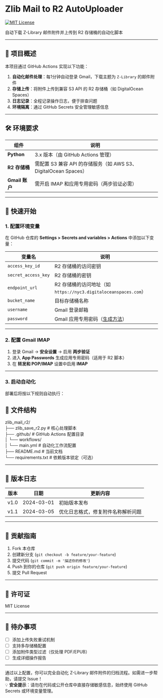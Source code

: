 # Zlib Mail to R2 AutoUploader  
[![MIT License](https://img.shields.io/badge/License-MIT-blue.svg)](https://opensource.org/licenses/MIT)  

自动下载 Z-Library 邮件附件并上传到 R2 存储桶的自动化脚本  

---

## 📌 项目概述  
本项目通过 GitHub Actions 实现以下功能：  
1. **自动化邮件处理**：每1分钟自动登录 Gmail，下载主题为 `Z-Library` 的邮件附件  
2. **存储上传**：将附件上传到兼容 S3 API 的 R2 存储桶（如 DigitalOcean Spaces）  
3. **日志记录**：全程记录操作日志，便于排查问题  
4. **环境隔离**：通过 GitHub Secrets 安全管理敏感信息  

---

## 🛠️ 环境要求  
| 组件 | 说明 |
|------|------|
| **Python** | 3.x 版本（由 GitHub Actions 管理） |
| **R2 存储桶** | 需配置 S3 兼容 API 的存储服务（如 AWS S3、DigitalOcean Spaces） |
| **Gmail 账户** | 需开启 IMAP 和应用专用密码（两步验证必需） |

---

## 🚀 快速开始  
### 1. 配置环境变量  
在 GitHub 仓库的 **Settings > Secrets and variables > Actions** 中添加以下变量：  

| 变量名 | 说明 |
|--------|------|
| `access_key_id` | R2 存储桶的访问密钥 |
| `secret_access_key` | R2 存储桶的密钥 |
| `endpoint_url` | R2 存储桶的访问地址（如 `https://nyc3.digitaloceanspaces.com`） |
| `bucket_name` | 目标存储桶名称 |
| `username` | Gmail 登录邮箱 |
| `password` | Gmail 应用专用密码（[生成方法](https://support.google.com/accounts/answer/185833)） |

---

### 2. 配置 Gmail IMAP  
1. 登录 Gmail → **安全设置** → 启用 **两步验证**  
2. 进入 **App Passwords** 生成应用专用密码（适用于 R2 脚本）  
3. 在 **转发和 POP/IMAP** 设置中启用 **IMAP**  

---

### 3. 启动自动化
部署后将按以下规则自动执行：  

## 📂 文件结构
zlib_mail_r2/  
├── zlib_save_r2.py       # 核心处理脚本  
├── .github/              # GitHub Actions 配置目录  
│   └── workflows/  
│       └── main.yml      # 自动化工作流配置  
├── README.md             # 当前文档  
└── requirements.txt      # 依赖版本锁定（可选）  

---

## 📝 版本日志  
| 版本 | 日期 | 更新内容 |
|------|------|----------|
| v1.0 | 2024-03-01 | 初始版本发布 |
| v1.1 | 2024-03-05 | 优化日志格式，修复附件名称解析问题 |

---

## 🤝 贡献指南  
1. Fork 本仓库  
2. 创建新分支 (`git checkout -b feature/your-feature`)  
3. 提交代码 (`git commit -m '描述你的修改'`)  
4. Push 到你的仓库 (`git push origin feature/your-feature`)  
5. 提交 Pull Request  

---

## 📝 许可证  
MIT License  

---

## 📌 待办事项  
- [ ] 添加上传失败重试机制  
- [ ] 支持多存储桶配置  
- [ ] 添加附件类型过滤（仅处理 PDF/EPUB）  
- [ ] 生成详细操作报告  

---

通过以上配置，你可以完全自动化 Z-Library 邮件附件的归档流程。如需进一步帮助，请提交 Issue！  
💡 **安全提示**：请勿在代码或公开仓库中直接存储敏感信息，始终使用 GitHub Secrets 或环境变量管理。
